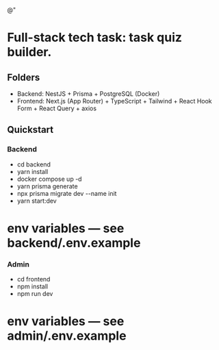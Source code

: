 @"
# Full-stack tech task: task quiz builder.

## Folders
- Backend: NestJS + Prisma + PostgreSQL (Docker)
- Frontend: Next.js (App Router) + TypeScript + Tailwind + React Hook Form + React Query + axios
## Quickstart

### Backend
- cd backend
- yarn install
- docker compose up -d
- yarn prisma generate
- npx prisma migrate dev --name init
- yarn start:dev
# env variables — see backend/.env.example

### Admin
- cd frontend
- npm install
- npm run dev
# env variables — see admin/.env.example